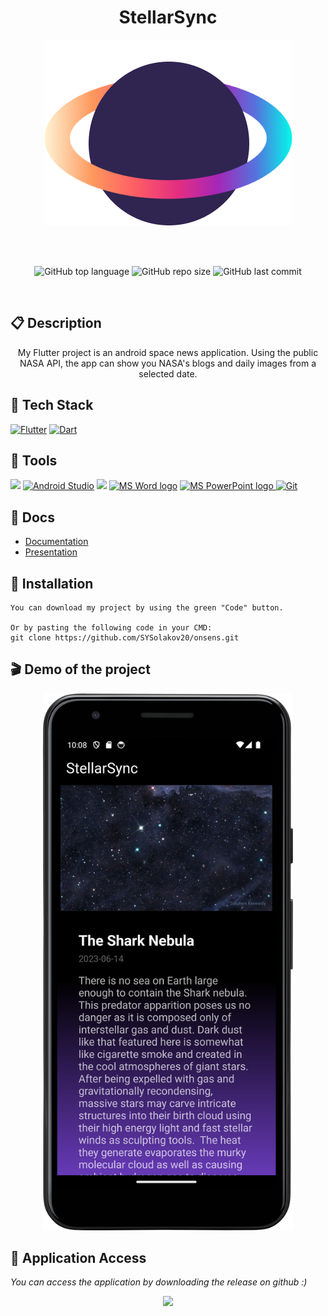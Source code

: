 <h1 align="center">StellarSync</h1>
<p align="center">
  <img src="https://github.com/SABoev20/flutter-project/blob/main/assets/logo.png"/>
</p>
<br>
<br>
<p align = "center">
    <img alt="GitHub top language" src ="https://img.shields.io/github/languages/top/SABoev20/flutter-project?style=for-the-badge">
    <img alt="GitHub repo size" src="https://img.shields.io/github/repo-size/SABoev20/flutter-project?style=for-the-badge">
    <img alt="GitHub last commit" src="https://img.shields.io/github/last-commit/SABoev20/flutter-project?style=for-the-badge">
</p>
<br>

## 📋 Description
  
<p align="center">My Flutter project is an android space news application. Using the public NASA API, the app can show you NASA's blogs and daily images from a selected date.</p>


## 🚀 Tech Stack 
  <p align="left"> 
     <a href="https://www.flutter.dev/"><img width="50px" src="https://img.icons8.com/?size=512&id=7I3BjCqe9rjG&format=png" alt="Flutter"/></a>
     <a href="https://dart.dev/"><img width="50px" src="https://img.icons8.com/?size=512&id=7AFcZ2zirX6Y&format=png" alt="Dart"/></a>
  </p>
  
## 🔨 Tools
  <p align="left"> 
    <a href="https://code.visualstudio.com/"><img src="https://img.icons8.com/color/51/null/visual-studio-code-2019.png"/></a>
    <a href="https://developer.android.com/"><img width="50px" src="https://img.icons8.com/?size=512&id=04OFrkjznvcd&format=png" alt="Android Studio"/></a>
    <a href="https://www.figma.com/"><img src="https://img.icons8.com/fluency/48/null/figma.png"/></a>
    <a href="https://www.microsoft.com/en-ww/microsoft-365/word"><img src="https://img.icons8.com/fluency/48/000000/microsoft-word-2019.png" alt="MS Word logo" width=48px /></a>
    <a href="https://www.microsoft.com/en-us/microsoft-365/powerpoint"><img src="https://img.icons8.com/fluency/48/000000/microsoft-powerpoint-2019.png" alt="MS PowerPoint logo" width=48px />
    <a href="https://git-scm.com/"><img src="https://img.icons8.com/color/48/000000/git.png" alt="Git"/></a>
  </p>   
  
  
## 📰 Docs
  - [Documentation](https://github.com/SABoev20/flutter-project/blob/main/documents/Documentation.docx)
  - [Presentation](https://github.com/SABoev20/flutter-project/blob/main/documents/Presentation.pptx)

## 🔧 Installation

```
You can download my project by using the green "Code" button.

Or by pasting the following code in your CMD:
git clone https://github.com/SYSolakov20/onsens.git
```

 ## 🎬 Demo of the project 
  
   <p align="center">
  <img src="https://github.com/SABoev20/flutter-project/blob/main/assets/demo.png" width = "400px" >
  </p>

## 🔑 Application Access

*You can access the application by downloading the release on github :)*
 
<p align="center">
  <img src="https://capsule-render.vercel.app/api?type=waving&color=gradient&height=120&section=footer&customColorList=1,6,20,22,24" width="1200px"/>
</p>
